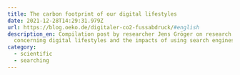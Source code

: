 ```yaml
---
title: The carbon footprint of our digital lifestyles
date: 2021-12-28T14:29:31.979Z
url: https://blog.oeko.de/digitaler-co2-fussabdruck/#english
description_en: Compilation post by researcher Jens Gröger on research
  concerning digital lifestyles and the impacts of using search engines.
category:
  - scientific
  - searching
---
```

